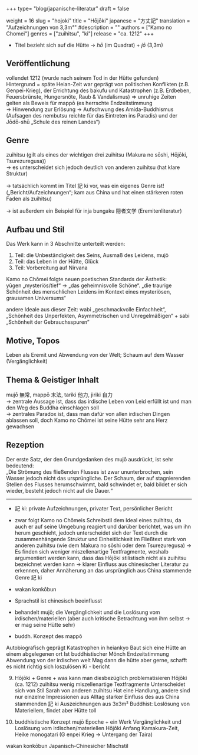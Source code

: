 +++
type= "blog/japanische-literatur"
draft = false

weight = 16
slug = "hojoki"
title = "Hōjōki"
japanese = "方丈記"
translation = "Aufzeichnungen von 3,3m²"
#description = ""
authors = ["Kamo no Chomei"]
genres = ["zuihitsu", "ki"]
release = "ca. 1212"
+++

- Titel bezieht sich auf die Hütte -> _hō_ (im Quadrat) + _jō_ (3,3m)

## Veröffentlichung

vollendet 1212 (wurde nach seinem Tod in der Hütte gefunden)  
Hintergrund = späte Heian-Zeit war geprägt von politischen Konflikten (z.B. Genpei-Krieg), der Errichtung des bakufu und Katastrophen (z.B. Erdbeben, Feuersbrünste, Hungersnöte, Raub & Vandalismus) => unruhige Zeiten gelten als Beweis für mappō (es herrschte Endzeitstimmung  
-> Hinwendung zur Erlösung -> Aufschwung des Amida-Buddhismus (Aufsagen des nembutsu reichte für das Eintreten ins Paradis) und der Jōdō-shū „Schule des reinen Landes“)

## Genre

zuihitsu (gilt als eines der wichtigen drei zuihitsu (Makura no sōshi, Hōjōki, Tsurezuregusa))  
-> es unterscheidet sich jedoch deutlich von anderen zuihitsu (hat klare Struktur)

-> tatsächlich kommt im Titel 記 ki vor, was ein eigenes Genre ist! („Bericht/Aufzeichnungen“; kam aus China und hat einen stärkeren roten Faden als zuihitsu)

-> ist außerdem ein Beispiel für inja bungaku 隠者文学 (Eremitenliteratur)

## Aufbau und Stil

Das Werk kann in 3 Abschnitte unterteilt werden:  
1. Teil: die Unbeständigkeit des Seins, Ausmaß des Leidens, mujō  
2. Teil: das Leben in der Hütte, Glück  
3. Teil: Vorbereitung auf Nirvana

Kamo no Chōmei folgte neuen poetischen Standards der Ästhetik:  
yūgen „mysteriös/tief“ -> „das geheimnisvolle Schöne“. „die traurige Schönheit des menschlichen Leidens im Kontext eines mysteriösen, grausamen Universums“

andere Ideale aus dieser Zeit: wabi „geschmackvolle Einfachheit“, „Schönheit des Unperfekten, Asymmetrischen und Unregelmäßigen“ + sabi „Schönheit der Gebrauchsspuren“

## Motive, Topos

Leben als Eremit und Abwendung von der Welt; Schaum auf dem Wasser (Vergänglichkeit)

## Thema & Geistiger Inhalt

mujō 無常, mappō 末法, tariki 他力, jiriki 自力  
-> zentrale Aussage ist, dass das irdische Leben von Leid erfüllt ist und man den Weg des Buddha einschlagen soll  
-> zentrales Paradox ist, dass man dafür von allen irdischen Dingen ablassen soll, doch Kamo no Chōmei ist seine Hütte sehr ans Herz gewachsen

## Rezeption

Der erste Satz, der den Grundgedanken des mujō ausdrückt, ist sehr bedeutend:  
„Die Strömung des fließenden Flusses ist zwar ununterbrochen, sein Wasser jedoch nicht das ursprüngliche. Der Schaum, der auf stagnierenden Stellen des Flusses herumschwimmt, bald schwindet er, bald bildet er sich wieder, besteht jedoch nicht auf die Dauer.“

---

- 記 ki: private Aufzeichnungen, privater Text, persönlicher Bericht
- zwar folgt Kamo no Chōmeis Schreibstil dem Ideal eines zuihitsu, da auch er auf seine Umgebung
reagiert und darüber berichtet, was um ihn herum geschieht, jedoch unterscheidet sich der Text durch
die zusammenhängende Struktur und Einheitlichkeit im Fließtext stark von anderen zuihitsu (wie dem
Makura no sōshi oder dem Tsurezuregusa)
-> Es finden sich weniger miszellenartige Textfragmente, weshalb argumentiert werden kann, dass
das Hōjōki stilistisch nicht als zuihitsu bezeichnet werden kann -> klarer Einfluss aus chinesischer
Literatur zu erkennen, daher Annäherung an das ursprünglich aus China stammende Genre 記 ki

- wakan konkōbun
- Sprachstil ist chinesisch beeinflusst
- behandelt mujō; die Vergänglichkeit und die Loslösung vom irdischen/materiellen (aber auch
kritische Betrachtung von ihm selbst -> er mag seine Hütte sehr)
- buddh. Konzept des mappō


Autobiografisch geprägt
Katastrophen in heiankyo
Baut sich eine Hütte an einem abgelegenen ort
Ist buddhistischer Mönch
Endzeitstimmung
Abwendung von der irdischen welt
Mag dann die hütte aber gerne, schafft es nicht richtig sich loszulösen
Ki - bericht

9. Hōjōki + Genre + was kann man diesbezüglich problematisieren
Hōjōki (ca. 1212)
zuihitsu
wenig miszellenartige Textfragmente
Unterscheidet sich von Stil Sarah von anderen zuihitsu
Hat eine Handlung, andere sind nur einzelne Impressionen aus Alltag
starker Einfluss des aus China stammenden 記 ki
Auszeichnungen aus 3x3m²
Buddhist: Loslösung von Materiellem, findet aber Hütte toll


10. buddhistische Konzept mujō Epoche + ein Werk
Vergänglichkeit und Loslösung vom irdischen/materiellen
Hōjōki Anfang Kamakura-Zeit, Heike monogatari (G enpei Krieg -> Untergang der Taira)

wakan konkōbun
  Japanisch-Chinesicher Mischstil

